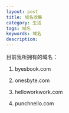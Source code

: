 ```yaml
---
layout: post
title: 域名收集
category: 生活
tags: 域名
keywords: 域名
description: 
---
```


目前我所拥有的域名：

1. byesbook.com

2. onesbyte.com

3. helloworkwork.com

4. punchnello.com
